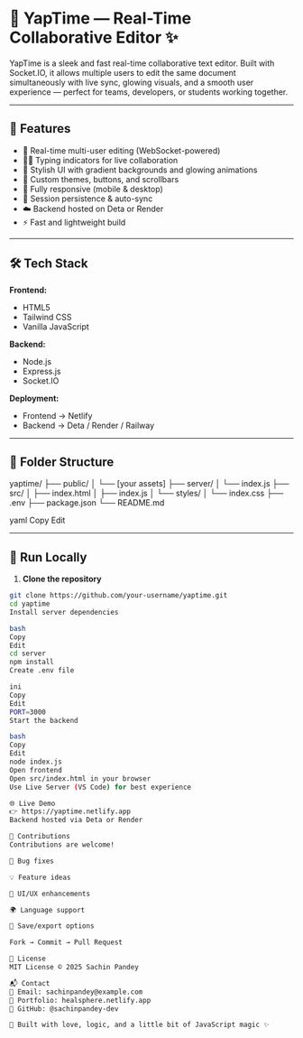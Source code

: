 
# 📝 YapTime — Real-Time Collaborative Editor ✨

YapTime is a sleek and fast real-time collaborative text editor. Built with Socket.IO, it allows multiple users to edit the same document simultaneously with live sync, glowing visuals, and a smooth user experience — perfect for teams, developers, or students working together.

---

## 🚀 Features

- 🔄 Real-time multi-user editing (WebSocket-powered)
- 🧑‍💻 Typing indicators for live collaboration
- 🌈 Stylish UI with gradient backgrounds and glowing animations
- 🎨 Custom themes, buttons, and scrollbars
- 📱 Fully responsive (mobile & desktop)
- 💾 Session persistence & auto-sync
- ☁️ Backend hosted on Deta or Render
- ⚡ Fast and lightweight build

---

## 🛠️ Tech Stack

**Frontend:**  
- HTML5  
- Tailwind CSS  
- Vanilla JavaScript  

**Backend:**  
- Node.js  
- Express.js  
- Socket.IO  

**Deployment:**  
- Frontend → Netlify  
- Backend → Deta / Render / Railway  

---

## 📁 Folder Structure

yaptime/
├── public/
│ └── [your assets]
├── server/
│ └── index.js
├── src/
│ ├── index.html
│ ├── index.js
│ └── styles/
│ └── index.css
├── .env
├── package.json
└── README.md

yaml
Copy
Edit

---

## 🧪 Run Locally

1. **Clone the repository**
```bash
git clone https://github.com/your-username/yaptime.git
cd yaptime
Install server dependencies

bash
Copy
Edit
cd server
npm install
Create .env file

ini
Copy
Edit
PORT=3000
Start the backend

bash
Copy
Edit
node index.js
Open frontend
Open src/index.html in your browser
Use Live Server (VS Code) for best experience

🌐 Live Demo
👉 https://yaptime.netlify.app
Backend hosted via Deta or Render

🤝 Contributions
Contributions are welcome!

🐞 Bug fixes

💡 Feature ideas

🎨 UI/UX enhancements

🌍 Language support

📄 Save/export options

Fork → Commit → Pull Request

📜 License
MIT License © 2025 Sachin Pandey

📬 Contact
📧 Email: sachinpandey@example.com
🔗 Portfolio: healsphere.netlify.app
🐙 GitHub: @sachinpandey-dev

💛 Built with love, logic, and a little bit of JavaScript magic ✨
